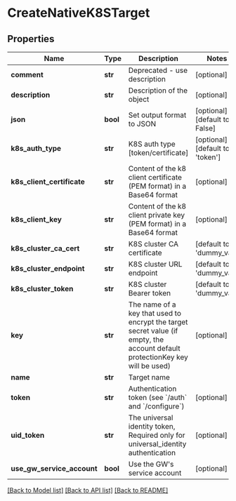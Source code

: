 # CreateNativeK8STarget

## Properties
Name | Type | Description | Notes
------------ | ------------- | ------------- | -------------
**comment** | **str** | Deprecated - use description | [optional] 
**description** | **str** | Description of the object | [optional] 
**json** | **bool** | Set output format to JSON | [optional] [default to False]
**k8s_auth_type** | **str** | K8S auth type [token/certificate] | [optional] [default to 'token']
**k8s_client_certificate** | **str** | Content of the k8 client certificate (PEM format) in a Base64 format | [optional] 
**k8s_client_key** | **str** | Content of the k8 client private key (PEM format) in a Base64 format | [optional] 
**k8s_cluster_ca_cert** | **str** | K8S cluster CA certificate | [default to 'dummy_val']
**k8s_cluster_endpoint** | **str** | K8S cluster URL endpoint | [default to 'dummy_val']
**k8s_cluster_token** | **str** | K8S cluster Bearer token | [default to 'dummy_val']
**key** | **str** | The name of a key that used to encrypt the target secret value (if empty, the account default protectionKey key will be used) | [optional] 
**name** | **str** | Target name | 
**token** | **str** | Authentication token (see &#x60;/auth&#x60; and &#x60;/configure&#x60;) | [optional] 
**uid_token** | **str** | The universal identity token, Required only for universal_identity authentication | [optional] 
**use_gw_service_account** | **bool** | Use the GW&#39;s service account | [optional] 

[[Back to Model list]](../README.md#documentation-for-models) [[Back to API list]](../README.md#documentation-for-api-endpoints) [[Back to README]](../README.md)


